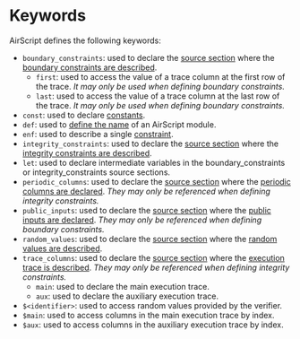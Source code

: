 # Keywords

AirScript defines the following keywords:

- `boundary_constraints`: used to declare the [source section](./structure.md#source-sections) where the [boundary constraints are described](./constraints.md#boundary_constraints).
  - `first`: used to access the value of a trace column at the first row of the trace. _It may only be used when defining boundary constraints._
  - `last`: used to access the value of a trace column at the last row of the trace. _It may only be used when defining boundary constraints._
- `const`: used to declare [constants](./declarations.md#constant-constant).
- `def`: used to [define the name](./structure.md) of an AirScript module.
- `enf`: used to describe a single [constraint](./constraints.md).
- `integrity_constraints`: used to declare the [source section](./structure.md#source-sections) where the [integrity constraints are described](./constraints.md#integrity_constraints).
- `let`: used to declare intermediate variables in the boundary_constraints or integrity_constraints source sections.
- `periodic_columns`: used to declare the [source section](./structure.md#source-sections) where the [periodic columns are declared](./declarations.md). _They may only be referenced when defining integrity constraints._
- `public_inputs`: used to declare the [source section](./structure.md#source-sections) where the [public inputs are declared](./declarations.md). _They may only be referenced when defining boundary constraints._
- `random_values`: used to declare the [source section](./structure.md#source-sections) where the [random values are described](./declarations.md).
- `trace_columns`: used to declare the [source section](./structure.md#source-sections) where the [execution trace is described](./declarations.md). _They may only be referenced when defining integrity constraints._
  - `main`: used to declare the main execution trace.
  - `aux`: used to declare the auxiliary execution trace.
- `$<identifier>`: used to access random values provided by the verifier.
- `$main`: used to access columns in the main execution trace by index.
- `$aux`: used to access columns in the auxiliary execution trace by index.
